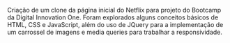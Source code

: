 Criação de um clone da página inicial do Netflix para projeto do Bootcamp da Digital Innovation One. Foram explorados alguns conceitos básicos de HTML, CSS e JavaScript, além do uso de JQuery para a implementação de um carrossel de imagens e media queries para trabalhar a responsividade.
